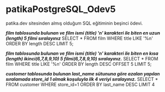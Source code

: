 # patikaPostgreSQL_Odev5
patika.dev sitesinden almış olduğum SQL eğitiminin beşinci ödevi.

***film tablosunda bulunan ve film ismi (title) 'n' karakteri ile biten en uzun (length) 5 filmi sıralayınız***
SELECT * FROM film
WHERE title LIKE '%n'
ORDER BY length DESC
LIMIT 5;

***film tablosunda bulunan ve film ismi (title) 'n' karakteri ile biten en kısa (length) ikinci(6,7,8,9,10) 5 filmi(6,7,8,9,10) sıralayınız.***
SELECT * FROM film
WHERE title LIKE '%n'
ORDER BY length DESC
OFFSET 5
LIMIT 5;

***customer tablosunda bulunan last_name sütununa göre azalan yapılan sıralamada store_id 1 olmak koşuluyla ilk 4 veriyi sıralayınız.***
SELECT * FROM customer
WHERE store_id=1
ORDER BY last_name DESC
LIMIT 4
